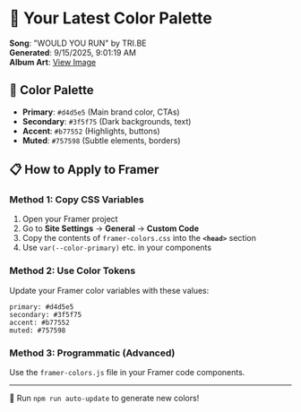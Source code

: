 # 🎨 Your Latest Color Palette

**Song**: "WOULD YOU RUN" by TRI.BE  
**Generated**: 9/15/2025, 9:01:19 AM  
**Album Art**: [View Image](https://lastfm.freetls.fastly.net/i/u/300x300/3fec72078725a2c019205fcf67d98187.jpg)

## 🎨 Color Palette
- **Primary**: `#d4d5e5` (Main brand color, CTAs)
- **Secondary**: `#3f5f75` (Dark backgrounds, text)  
- **Accent**: `#b77552` (Highlights, buttons)
- **Muted**: `#757598` (Subtle elements, borders)

## 📋 How to Apply to Framer

### Method 1: Copy CSS Variables
1. Open your Framer project
2. Go to **Site Settings** → **General** → **Custom Code**
3. Copy the contents of `framer-colors.css` into the **`<head>`** section
4. Use `var(--color-primary)` etc. in your components

### Method 2: Use Color Tokens
Update your Framer color variables with these values:
```
primary: #d4d5e5
secondary: #3f5f75
accent: #b77552
muted: #757598
```

### Method 3: Programmatic (Advanced)
Use the `framer-colors.js` file in your Framer code components.

---
🔄 Run `npm run auto-update` to generate new colors!